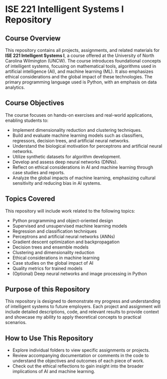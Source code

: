 # ISE 221 Intelligent Systems I Repository

## Course Overview
This repository contains all projects, assignments, and related materials for **ISE 221 Intelligent Systems I**, a course offered at the University of North Carolina Wilmington (UNCW). The course introduces foundational concepts of intelligent systems, focusing on mathematical tools, algorithms used in artificial intelligence (AI), and machine learning (ML). It also emphasizes ethical considerations and the global impact of these technologies. The primary programming language used is Python, with an emphasis on data analytics.

## Course Objectives
The course focuses on hands-on exercises and real-world applications, enabling students to:
- Implement dimensionality reduction and clustering techniques.
- Build and evaluate machine learning models such as classifiers, regressors, decision trees, and artificial neural networks.
- Understand the biological motivation for perceptrons and artificial neural networks.
- Utilize synthetic datasets for algorithm development.
- Develop and assess deep neural networks (DNNs).
- Reflect on ethical considerations in AI and machine learning through case studies and reports.
- Analyze the global impacts of machine learning, emphasizing cultural sensitivity and reducing bias in AI systems.

## Topics Covered
This repository will include work related to the following topics:
- Python programming and object-oriented design
- Supervised and unsupervised machine learning models
- Regression and classification techniques
- Perceptrons and artificial neural networks (ANNs)
- Gradient descent optimization and backpropagation
- Decision trees and ensemble models
- Clustering and dimensionality reduction
- Ethical considerations in machine learning
- Case studies on the global impact of AI
- Quality metrics for trained models
- (Optional) Deep neural networks and image processing in Python

## Purpose of this Repository
This repository is designed to demonstrate my progress and understanding of intelligent systems to future employers. Each project and assignment will include detailed descriptions, code, and relevant results to provide context and showcase my ability to apply theoretical concepts to practical scenarios.

## How to Use This Repository
- Explore individual folders to view specific assignments or projects.
- Review accompanying documentation or comments in the code to understand the objectives and outcomes of each piece of work.
- Check out the ethical reflections to gain insight into the broader implications of AI and machine learning.

